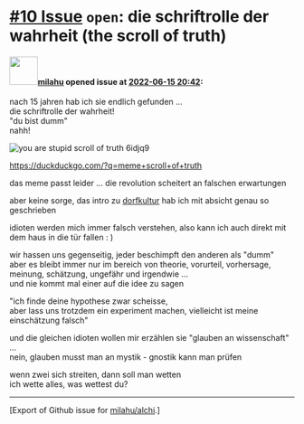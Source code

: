 # [\#10 Issue](https://github.com/milahu/alchi/issues/10) `open`: die schriftrolle der wahrheit (the scroll of truth)

#### <img src="https://private-avatars.githubusercontent.com/u/12958815?jwt=eyJhbGciOiJIUzI1NiIsInR5cCI6IkpXVCJ9.eyJpc3MiOiJnaXRodWIuY29tIiwiYXVkIjoicmF3LmdpdGh1YnVzZXJjb250ZW50LmNvbSIsImtleSI6ImtleTEiLCJleHAiOjE3MzQ2NTYyMjAsIm5iZiI6MTczNDY1NTAyMCwicGF0aCI6Ii91LzEyOTU4ODE1In0.gNRkYbc2s1ZZSqkuSJ21Iovc8EwSLN_Ll51J4GeGe20&v=4" width="50">[milahu](https://github.com/milahu) opened issue at [2022-06-15 20:42](https://github.com/milahu/alchi/issues/10):

nach 15 jahren hab ich sie endlich gefunden ...  
die schriftrolle der wahrheit!  
"du bist dumm"  
nahh!

![you are stupid scroll of truth
6idjq9](https://user-images.githubusercontent.com/12958815/173920629-6bff5629-0104-44b1-8bdc-5ee7ca798535.jpg)

<https://duckduckgo.com/?q=meme+scroll+of+truth>

das meme passt leider ... die revolution scheitert an falschen
erwartungen

aber keine sorge, das intro zu
[dorfkultur](https://milahu.github.io/alchi/src/dorfkultur/dorfkultur.html)
hab ich mit absicht genau so geschrieben

idioten werden mich immer falsch verstehen, also kann ich auch direkt
mit dem haus in die tür fallen : )

wir hassen uns gegenseitig, jeder beschimpft den anderen als "dumm"  
aber es bleibt immer nur im bereich von theorie, vorurteil, vorhersage,
meinung, schätzung, ungefähr und irgendwie ...  
und nie kommt mal einer auf die idee zu sagen

"ich finde deine hypothese zwar scheisse,  
aber lass uns trotzdem ein experiment machen, vielleicht ist meine
einschätzung falsch"

und die gleichen idioten wollen mir erzählen sie "glauben an
wissenschaft" ...  
nein, glauben musst man an mystik - gnostik kann man prüfen

wenn zwei sich streiten, dann soll man wetten  
ich wette alles, was wettest du?

------------------------------------------------------------------------

\[Export of Github issue for
[milahu/alchi](https://github.com/milahu/alchi).\]
